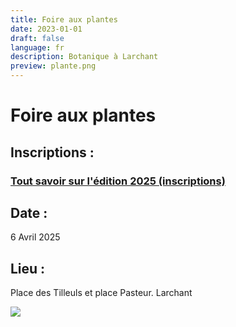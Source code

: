 ```yaml
---
title: Foire aux plantes
date: 2023-01-01
draft: false
language: fr
description: Botanique à Larchant
preview: plante.png
---
```

# Foire aux plantes

## Inscriptions :

### [Tout savoir sur l'édition 2025 (inscriptions)](http://larchantanimation.fr/posts/2025-02-foire-aux-plantes/)

## Date :

6 Avril 2025

## Lieu :

Place des Tilleuls et place Pasteur. Larchant

![](/images/affiche-fap-2025.jpg)



<!-- # Foire aux plantes

## Inscriptions :

### [Tout savoir sur l'édition 2024 (inscriptions)](http://larchantanimation.fr/posts/2024-04-07-foire-aux-plantes/)

## Date :

7 Avril 2024

## Lieu :

Place des Tilleuls et place Pasteur. Larchant

![](programme-foire-aux-plantes-2024_page-0002.jpg) -->
